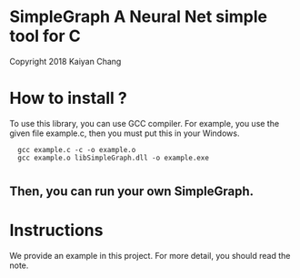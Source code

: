 # SimpleGraph A Neural Net simple tool for C 
Copyright 2018 Kaiyan Chang

How to install ?
================================================================

To use this library, you can use GCC compiler.
For example, you use the given file example.c, then you must put this in your Windows.
```  shell
  gcc example.c -c -o example.o
  gcc example.o libSimpleGraph.dll -o example.exe
```
#

Then, you can run your own SimpleGraph.
----------------------------------------------------------------

Instructions
================================================================
 We provide an example in this project. For more detail, you should read the note.

 

